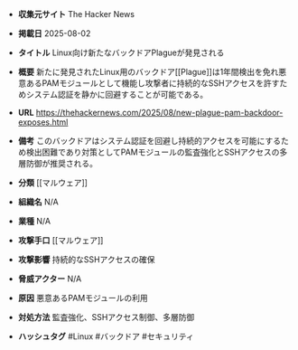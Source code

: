 - **収集元サイト**
The Hacker News

- **掲載日**
2025-08-02

- **タイトル**
Linux向け新たなバックドアPlagueが発見される

- **概要**
新たに発見されたLinux用のバックドア[[Plague]]は1年間検出を免れ悪意あるPAMモジュールとして機能し攻撃者に持続的なSSHアクセスを許すためシステム認証を静かに回避することが可能である。

- **URL**
https://thehackernews.com/2025/08/new-plague-pam-backdoor-exposes.html

- **備考**
このバックドアはシステム認証を回避し持続的アクセスを可能にするため検出困難であり対策としてPAMモジュールの監査強化とSSHアクセスの多層防御が推奨される。

- **分類**
[[マルウェア]]

- **組織名**
N/A

- **業種**
N/A

- **攻撃手口**
[[マルウェア]]

- **攻撃影響**
持続的なSSHアクセスの確保

- **脅威アクター**
N/A

- **原因**
悪意あるPAMモジュールの利用

- **対処方法**
監査強化、SSHアクセス制御、多層防御

- **ハッシュタグ**
#Linux #バックドア #セキュリティ

